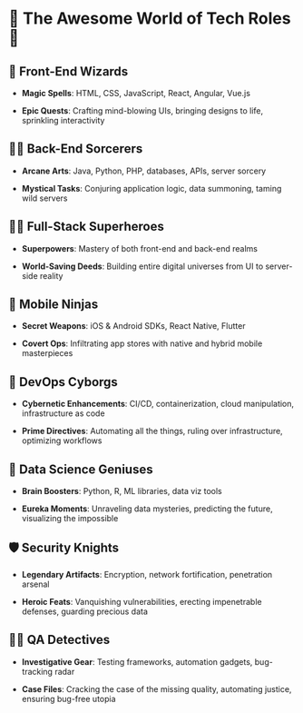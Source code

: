 # 🚀 The Awesome World of Tech Roles 🚀

## 🎨 Front-End Wizards

* **Magic Spells**: HTML, CSS, JavaScript, React, Angular, Vue.js

* **Epic Quests**: Crafting mind-blowing UIs, bringing designs to life, sprinkling interactivity

## 🧙‍♂️ Back-End Sorcerers

* **Arcane Arts**: Java, Python, PHP, databases, APIs, server sorcery

* **Mystical Tasks**: Conjuring application logic, data summoning, taming wild servers

## 🦸‍♂️ Full-Stack Superheroes

* **Superpowers**: Mastery of both front-end and back-end realms

* **World-Saving Deeds**: Building entire digital universes from UI to server-side reality

## 📱 Mobile Ninjas

* **Secret Weapons**: iOS & Android SDKs, React Native, Flutter

* **Covert Ops**: Infiltrating app stores with native and hybrid mobile masterpieces

## 🤖 DevOps Cyborgs

* **Cybernetic Enhancements**: CI/CD, containerization, cloud manipulation, infrastructure as code

* **Prime Directives**: Automating all the things, ruling over infrastructure, optimizing workflows

## 🧠 Data Science Geniuses

* **Brain Boosters**: Python, R, ML libraries, data viz tools

* **Eureka Moments**: Unraveling data mysteries, predicting the future, visualizing the impossible

## 🛡️ Security Knights

* **Legendary Artifacts**: Encryption, network fortification, penetration arsenal

* **Heroic Feats**: Vanquishing vulnerabilities, erecting impenetrable defenses, guarding precious data

## 🕵️‍♂️ QA Detectives

* **Investigative Gear**: Testing frameworks, automation gadgets, bug-tracking radar

* **Case Files**: Cracking the case of the missing quality, automating justice, ensuring bug-free utopia
